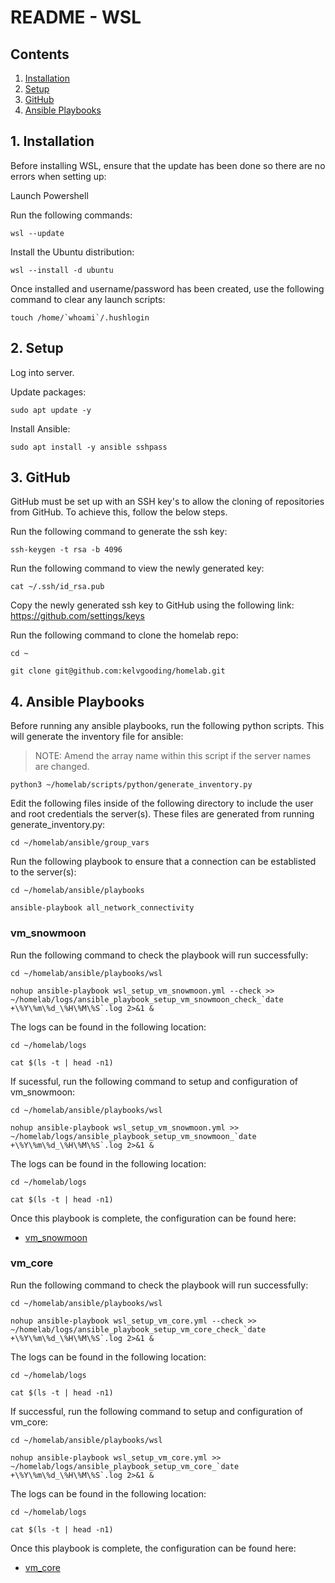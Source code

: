 # README - WSL

## Contents

1. [Installation](#1-installation)
2. [Setup](#2-setup)
3. [GitHub](#3-github)
4. [Ansible Playbooks](#5-ansible-playbooks)

## 1. Installation

Before installing WSL, ensure that the update has been done so there are no errors when setting up:

Launch Powershell

Run the following commands:

```
wsl --update
```
Install the Ubuntu distribution:
```
wsl --install -d ubuntu
```
Once installed and username/password has been created, use the following command to clear any launch scripts:
```
touch /home/`whoami`/.hushlogin
```

## 2. Setup

Log into server.

Update packages:

```
sudo apt update -y
```

Install Ansible:

```
sudo apt install -y ansible sshpass
```

## 3. GitHub

GitHub must be set up with an SSH key's to allow the cloning of repositories from GitHub. To achieve this, follow the below steps.

Run the following command to generate the ssh key:

```
ssh-keygen -t rsa -b 4096
```

Run the following command to view the newly generated key:

```
cat ~/.ssh/id_rsa.pub
```

Copy the newly generated ssh key to GitHub using the following link: https://github.com/settings/keys

Run the following command to clone the homelab repo:

```
cd ~
```
```
git clone git@github.com:kelvgooding/homelab.git
```

## 4. Ansible Playbooks

Before running any ansible playbooks, run the following python scripts. This will generate the inventory file for ansible:

> NOTE: Amend the array name within this script if the server names are changed.

```
python3 ~/homelab/scripts/python/generate_inventory.py
```

Edit the following files inside of the following directory to include the user and root credentials the server(s). These files are generated from running generate_inventory.py:

```
cd ~/homelab/ansible/group_vars
```

Run the following playbook to ensure that a connection can be establisted to the server(s):

```
cd ~/homelab/ansible/playbooks
```

```
ansible-playbook all_network_connectivity
```

### vm_snowmoon

Run the following command to check the playbook will run successfully:

```
cd ~/homelab/ansible/playbooks/wsl
```
```
nohup ansible-playbook wsl_setup_vm_snowmoon.yml --check >> ~/homelab/logs/ansible_playbook_setup_vm_snowmoon_check_`date +\%Y\%m\%d_\%H\%M\%S`.log 2>&1 &
```

The logs can be found in the following location:

```
cd ~/homelab/logs
```
```
cat $(ls -t | head -n1)
```

If sucessful, run the following command to setup and configuration of vm_snowmoon:

```
cd ~/homelab/ansible/playbooks/wsl
```
```
nohup ansible-playbook wsl_setup_vm_snowmoon.yml >> ~/homelab/logs/ansible_playbook_setup_vm_snowmoon_`date +\%Y\%m\%d_\%H\%M\%S`.log 2>&1 &
```

The logs can be found in the following location:

```
cd ~/homelab/logs
```
```
cat $(ls -t | head -n1)
```

Once this playbook is complete, the configuration can be found here:

* [vm_snowmoon](README_vm_snowmoon.md)

### vm_core

Run the following command to check the playbook will run successfully:

```
cd ~/homelab/ansible/playbooks/wsl
```
```
nohup ansible-playbook wsl_setup_vm_core.yml --check >> ~/homelab/logs/ansible_playbook_setup_vm_core_check_`date +\%Y\%m\%d_\%H\%M\%S`.log 2>&1 &
```

The logs can be found in the following location:

```
cd ~/homelab/logs
```
```
cat $(ls -t | head -n1)
```

If successful, run the following command to setup and configuration of vm_core:

```
cd ~/homelab/ansible/playbooks/wsl
```
```
nohup ansible-playbook wsl_setup_vm_core.yml >> ~/homelab/logs/ansible_playbook_setup_vm_core_`date +\%Y\%m\%d_\%H\%M\%S`.log 2>&1 &
```

The logs can be found in the following location:

```
cd ~/homelab/logs
```
```
cat $(ls -t | head -n1)
```

Once this playbook is complete, the configuration can be found here:

* [vm_core](README_vm_core.md)
